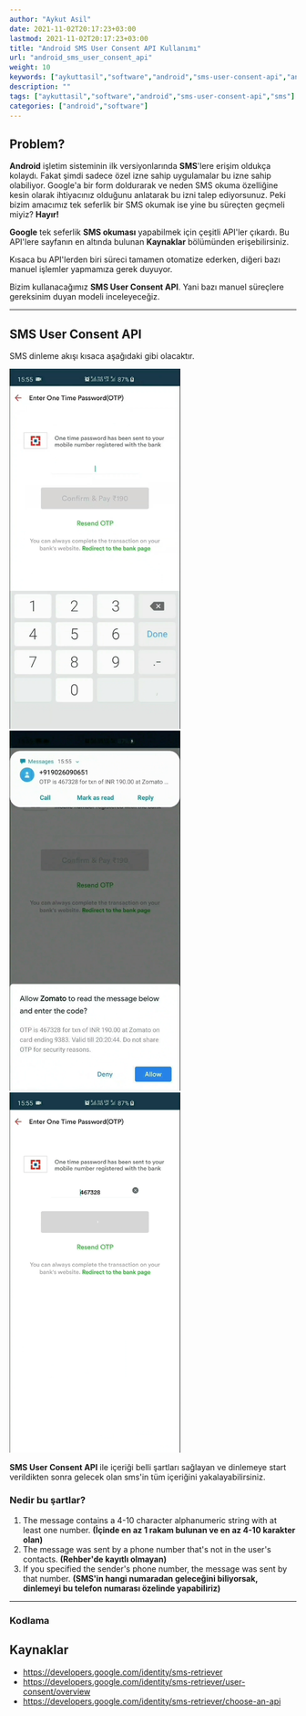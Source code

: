 ```yaml
---
author: "Aykut Asil"
date: 2021-11-02T20:17:23+03:00
lastmod: 2021-11-02T20:17:23+03:00
title: "Android SMS User Consent API Kullanımı"
url: "android_sms_user_consent_api"
weight: 10
keywords: ["aykuttasil","software","android","sms-user-consent-api","android-sms","one-tap sms"]
description: ""
tags: ["aykuttasil","software","android","sms-user-consent-api","sms"]
categories: ["android","software"]
---
```


## Problem?

**Android** işletim sisteminin ilk versiyonlarında **SMS**'lere erişim oldukça kolaydı. Fakat şimdi sadece özel izne sahip uygulamalar bu izne sahip olabiliyor. Google'a bir form doldurarak ve neden SMS okuma özelliğine kesin olarak ihtiyacınız olduğunu anlatarak bu izni talep ediyorsunuz. Peki bizim amacımız tek seferlik bir SMS okumak ise yine bu süreçten geçmeli miyiz? **Hayır!**

**Google** tek seferlik **SMS okuması** yapabilmek için çeşitli API'ler çıkardı. Bu API'lere sayfanın en altında bulunan **Kaynaklar** bölümünden erişebilirsiniz.

Kısaca bu API'lerden biri süreci tamamen otomatize ederken, diğeri bazı manuel işlemler yapmamıza gerek duyuyor.

Bizim kullanacağımız **SMS User Consent API**. Yani bazı manuel süreçlere gereksinim duyan modeli inceleyeceğiz. 

---

## SMS User Consent API

SMS dinleme akışı kısaca aşağıdaki gibi olacaktır.

<img src="/img/user-consent-1.png" width="300" />
<img src="/img/user-consent-2.png" width="300" />
<img src="/img/user-consent-3.png" width="300" />

**SMS User Consent API** ile içeriği belli şartları sağlayan ve dinlemeye start verildikten sonra gelecek olan sms'in tüm içeriğini yakalayabilirsiniz.

### Nedir bu şartlar?

1. The message contains a 4-10 character alphanumeric string with at least one number. **(İçinde en az 1 rakam bulunan ve en az 4-10 karakter olan)**
2. The message was sent by a phone number that's not in the user's contacts. **(Rehber'de kayıtlı olmayan)**
3. If you specified the sender's phone number, the message was sent by that number. **(SMS'in hangi numaradan geleceğini biliyorsak, dinlemeyi bu telefon numarası özelinde yapabiliriz)**

---

### Kodlama

<script src="https://gist.github.com/aykuttasil/8c99cc63429f9434c8f27d15070d4519.js"></script>

<script src="https://gist.github.com/aykuttasil/824ab91b683910b3c141c642cd00706d.js"></script>    


## Kaynaklar
- <https://developers.google.com/identity/sms-retriever>
- <https://developers.google.com/identity/sms-retriever/user-consent/overview>
- <https://developers.google.com/identity/sms-retriever/choose-an-api>